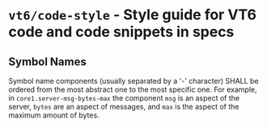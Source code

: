 # `vt6/code-style` - Style guide for VT6 code and code snippets in specs

## Symbol Names

Symbol name components (usually separated by a '-' character) SHALL be ordered from the most abstract one to the most specific one.
For example, in `core1.server-msg-bytes-max` the component `msg` is an aspect of the server, `bytes` are an aspect of messages, and `max` is the aspect of the maximum amount of bytes.
